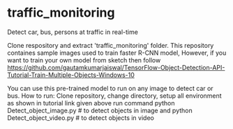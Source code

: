 # traffic_monitoring
Detect car, bus, persons at traffic in real-time

Clone respository and extract 'traffic_monitoring' folder.
This repository containes sample images used to train faster R-CNN model, However, if you want to train your own model from sketch then follow https://github.com/gautamkumarjaiswal/TensorFlow-Object-Detection-API-Tutorial-Train-Multiple-Objects-Windows-10

You can use this pre-trained model to run on any image to detect car or bus.
How to run:
Clone repository, change directory, setup all environment as shown in tutorial link given above run command
python Detect_object_image.py # to detect objects in image and
python Detect_object_video.py # to detect objects in video
